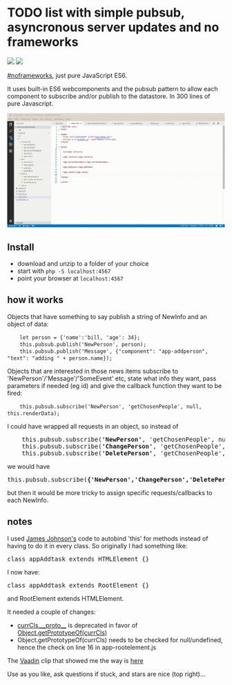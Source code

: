# TODO list with simple pubsub, asyncronous server updates and no frameworks

![](https://img.shields.io/badge/licence-free-green.svg) ![](https://img.shields.io/badge/frameworks-none-green.svg)

[#noframeworks](https://dev.to/gypsydave5/why-you-shouldnt-use-a-web-framework-3g24), just pure JavaScript ES6.

It uses built-in ES6 webcomponents and the pubsub pattern to allow each component to subscribe and/or publish to the datastore. In 300 lines of pure Javascript.

![](demo.gif)

## Install

* download and unzip to a folder of your choice
* start with `php -S localhost:4567`
* point your browser at `localhost:4567`

## how it works
Objects that have something to say publish a string of NewInfo and an object of data:
```
    let person = {'name':'bill, 'age': 34};
    this.pubsub.publish('NewPerson', person);
    this.pubsub.publish('Message', {"component": "app-addperson", "text": "adding " + person.name});
```
Objects that are interested in those news items subscribe to 'NewPerson'/'Message'/'SomeEvent' etc, state what info they want, pass parameters if needed (eg id) and give the callback function they want to be fired:
```
    this.pubsub.subscribe('NewPerson', 'getChosenPeople', null, this.renderData);
```
I could have wrapped all requests in an object, so instead of 
<pre>
    this.pubsub.subscribe(<b>'NewPerson'</b>, 'getChosenPeople', null, this.renderData);
    this.pubsub.subscribe(<b>'ChangePerson'</b>, 'getChosenPeople', null, this.renderData);
    this.pubsub.subscribe(<b>'DeletePerson'</b>, 'getChosenPeople', null, this.renderData);
</pre>
we would have
<pre>
this.pubsub.subscribe(<b>{'NewPerson','ChangePerson','DeletePerson'}</b>, 'getChosenPeople', null, this.renderData);
</pre>
but then it would be more tricky to assign specific requests/callbacks to each NewInfo.

## notes
I used [James Johnson's](http://jelly.codes/articles/javascript-es6-autobind-class/) code to autobind 'this' for methods instead of having to do it in every class. So originally I had something like:
<pre>class appAddtask extends HTMLElement {}</pre>
I now have:
<pre>class appAddtask extends RootElement {}</pre>
and RootElement extends HTMLElement.

It needed a couple of changes:
* [currCls.\_\_proto\_\_](https://developer.mozilla.org/en-US/docs/Web/JavaScript/Reference/Global_Objects/Object/proto) is deprecated in favor of [Object.getPrototypeOf(currCls)](https://developer.mozilla.org/en-US/docs/Web/JavaScript/Reference/Global_Objects/Object/getPrototypeOf)
* Object.getPrototypeOf(currCls) needs to be checked for null/undefined, hence the check on line 16 in app-rootelement.js

The [Vaadin](https://www.youtube.com/channel/UCsGakFIbOsj-fgPFLf1QlQA) clip that showed me the way is [here](https://www.youtube.com/watch?v=mTNdTcwK3MM&t=213s)

Use as you like, ask questions if stuck, and stars are nice (top right)...